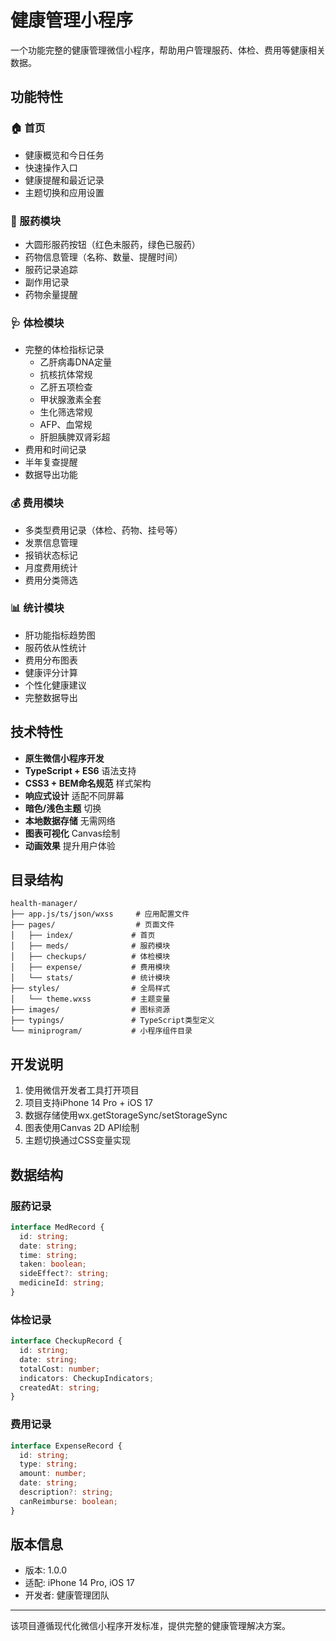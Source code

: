 # 健康管理小程序

一个功能完整的健康管理微信小程序，帮助用户管理服药、体检、费用等健康相关数据。

## 功能特性

### 🏠 首页
- 健康概览和今日任务
- 快速操作入口
- 健康提醒和最近记录
- 主题切换和应用设置

### 💊 服药模块
- 大圆形服药按钮（红色未服药，绿色已服药）
- 药物信息管理（名称、数量、提醒时间）
- 服药记录追踪
- 副作用记录
- 药物余量提醒

### 🩺 体检模块
- 完整的体检指标记录
  - 乙肝病毒DNA定量
  - 抗核抗体常规
  - 乙肝五项检查
  - 甲状腺激素全套
  - 生化筛选常规
  - AFP、血常规
  - 肝胆胰脾双肾彩超
- 费用和时间记录
- 半年复查提醒
- 数据导出功能

### 💰 费用模块
- 多类型费用记录（体检、药物、挂号等）
- 发票信息管理
- 报销状态标记
- 月度费用统计
- 费用分类筛选

### 📊 统计模块
- 肝功能指标趋势图
- 服药依从性统计
- 费用分布图表
- 健康评分计算
- 个性化健康建议
- 完整数据导出

## 技术特性

- **原生微信小程序开发**
- **TypeScript + ES6** 语法支持
- **CSS3 + BEM命名规范** 样式架构
- **响应式设计** 适配不同屏幕
- **暗色/浅色主题** 切换
- **本地数据存储** 无需网络
- **图表可视化** Canvas绘制
- **动画效果** 提升用户体验

## 目录结构

```
health-manager/
├── app.js/ts/json/wxss     # 应用配置文件
├── pages/                  # 页面文件
│   ├── index/             # 首页
│   ├── meds/              # 服药模块
│   ├── checkups/          # 体检模块
│   ├── expense/           # 费用模块
│   └── stats/             # 统计模块
├── styles/                # 全局样式
│   └── theme.wxss         # 主题变量
├── images/                # 图标资源
├── typings/               # TypeScript类型定义
└── miniprogram/           # 小程序组件目录
```

## 开发说明

1. 使用微信开发者工具打开项目
2. 项目支持iPhone 14 Pro + iOS 17
3. 数据存储使用wx.getStorageSync/setStorageSync
4. 图表使用Canvas 2D API绘制
5. 主题切换通过CSS变量实现

## 数据结构

### 服药记录
```typescript
interface MedRecord {
  id: string;
  date: string;
  time: string;
  taken: boolean;
  sideEffect?: string;
  medicineId: string;
}
```

### 体检记录
```typescript
interface CheckupRecord {
  id: string;
  date: string;
  totalCost: number;
  indicators: CheckupIndicators;
  createdAt: string;
}
```

### 费用记录
```typescript
interface ExpenseRecord {
  id: string;
  type: string;
  amount: number;
  date: string;
  description?: string;
  canReimburse: boolean;
}
```

## 版本信息

- 版本: 1.0.0
- 适配: iPhone 14 Pro, iOS 17
- 开发者: 健康管理团队

---

该项目遵循现代化微信小程序开发标准，提供完整的健康管理解决方案。
